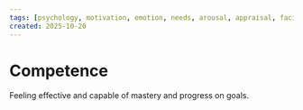 ```yaml
---
tags: [psychology, motivation, emotion, needs, arousal, appraisal, facial-expression, amygdala]
created: 2025-10-20
---
```

# Competence

Feeling effective and capable of mastery and progress on goals.
